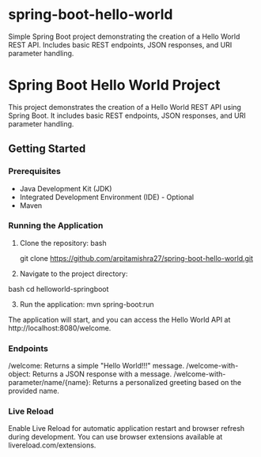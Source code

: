 # spring-boot-hello-world
Simple Spring Boot project demonstrating the creation of a Hello World REST API. Includes basic REST endpoints, JSON responses, and URI parameter handling.

# Spring Boot Hello World Project

This project demonstrates the creation of a Hello World REST API using Spring Boot. It includes basic REST endpoints, JSON responses, and URI parameter handling.

## Getting Started

### Prerequisites

- Java Development Kit (JDK)
- Integrated Development Environment (IDE) - Optional
- Maven

### Running the Application

1. Clone the repository:
   bash

   git clone <https://github.com/arpitamishra27/spring-boot-hello-world.git>

2. Navigate to the project directory:

 bash
 cd helloworld-springboot

3. Run the application:
    mvn spring-boot:run

The application will start, and you can access the Hello World API at http://localhost:8080/welcome.

### Endpoints
/welcome: Returns a simple "Hello World!!!" message.
/welcome-with-object: Returns a JSON response with a message.
/welcome-with-parameter/name/{name}: Returns a personalized greeting based on the provided name.

### Live Reload
Enable Live Reload for automatic application restart and browser refresh during development. You can use browser extensions available at livereload.com/extensions.

